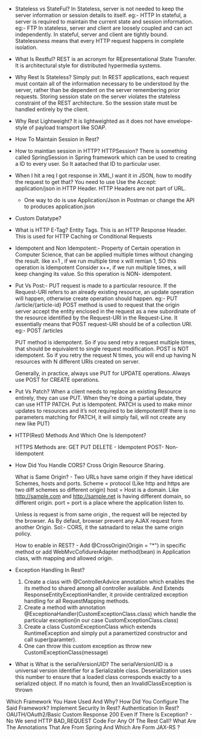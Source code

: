 - Stateless vs StateFul?
	In Stateless, server is not needed to keep the server information or session details to itself. eg:- HTTP
	In stateful, a server is required to maintain the current state and session information. eg:- FTP
	In stateless, server and client are loosely coupled and can act independently.
	In stateful, server and client are tightly bound.
	Statelessness means that every HTTP request happens in complete isolation.
	
- What Is Restful?
	REST is an acronym for REpresentational State Transfer. It is architectural style for distributed hypermedia systems.
	
- Why Rest Is Stateless?
	Simply put: In REST applications, each request must contain all of the information necessary to be understood by the server, rather than be dependent on the server remembering prior requests.
	Storing session state on the server violates the stateless constraint of the REST architecture. So the session state must be handled entirely by the client.

- Why Rest Lightweight?
	It is lightweighted as it does not have envelope-style of payload transport like SOAP.

-	How To Maintain Session in Rest?

- How to maintian session in HTTP?
	HTTPSession?
	There is something called SpringSession in Spring framework which can be used to creating a ID to every user. So It aatached that ID to particular user.

- When I hit a req I got response in XML,I want it  in JSON, how to modify the request to get that?
	You need to use Use the Accept: application/json in HTTP Header.
	HTTP Headers are not part of URL.
	
	* One way to do is use Application/Json in Postman or change the API to produces application.json
	
- Custom Datatype?

- What is HTTP E-Tag?
	Entity Tags. This is an HTTP Response Header. This is used for HTTP Caching or Conditional Requests
	
- Idempotent and Non Idempotent:-
	Property of Certain operation in Computer Science, that can be applied multiple times without changing the result.
	like x=1 , if we run multiple time x will remian 1, SO this operation is Idempotent
	Consider x++, if we run multiple times, x will keep changing its value. So this operation is NON- idempotent.
	
-	Put Vs Post:-
	PUT request is made to a particular resource. If the Request-URI refers to an already existing resource, an update operation will happen, otherwise create operation should happen.
	eg:- PUT /article/{article-id}
	POST method is used to request that the origin server accept the entity enclosed in the request as a new subordinate of the resource identified by the Request-URI in the Request-Line. It essentially means that POST request-URI should be of a collection URI.
	eg:- POST /articles
	
	PUT method is idempotent. So if you send retry a request multiple times, that should be equivalent to single request modification.
	POST is NOT idempotent. So if you retry the request N times, you will end up having N resources with N different URIs created on server.
	
	Generally, in practice, always use PUT for UPDATE operations.
	Always use POST for CREATE operations.

-	Put Vs Patch?
	When a client needs to replace an existing Resource entirely, they can use PUT. When they're doing a partial update, they can use HTTP PATCH.
	Put is Idempotent. PATCH is used to make minor updates to resources and it’s not required to be idempotent(If there is no parameters matching for PATCH, it will simply fail, will not create any new like PUT)
	
- 	HTTP(Rest) Methods And Which One Is Idempotent?
	
	HTTPS Methods are:
	GET PUT DELETE - Idempotent
	POST- Non- Idempotent
	
-	How Did You Handle CORS?
	Cross Origin Resource Sharing.
	
	What is Same Origin? - Two URLs have same origin if they have idetical Schemes, hosts and ports.
		Scheme = protocol (Like http and https are two diff schemes so different origin)
		host = Host is a domain. Like http://sample.com and http://sample.net is having different domain, so different origin.
		port = port is a place where the application listen to.
		
	Unless is request is from same origin , the request will be rejected by the browser. As By defaut, browser prevent any AJAX request form another Origin.
	Sol:- CORS, it the satnadard to relax the same origin policy.
	
	How to enable in REST? - Add @CrossOrigin(Origin = "*") in specific method or  add WebMvcCofidurerAdapter method(bean) in Application class, with mapping and allowed origin.


- Exception Handling In Rest?
	1) Create a class with @ControllerAdvice annotation which enables the its method to shared among all controller available. And Extends ResponseEntityExceptionHandler, it provide centralized exception handling for all RequestMapping methods.
	2) Create a method with annotation @ExceptionaHandler(CustomExceptionClass.class) which handle the particular exception(in our case CustomExceptionClass.class)
	3) Create a class CustomExceptionClass which extends RuntimeException and simply put a paramertized constructor and call super(paramter).
	4) One can throw this custom exception as throw new CustomExceptionClass(message)

- What is What is the serialVersionUID?
		The serialVersionUID is a universal version identifier for a Serializable class. Deserialization uses this number to ensure that a loaded class corresponds exactly to a serialized object.
		If no match is found, then an InvalidClassException is thrown


	
	
Which Framework You Have Used And Why?
How Did You Configure The Said Framework?
Implement Security In Rest?
Authentication In Rest? OAUTH/OAuth2/Basic
Custom Response 200 Even If There Is Exception? - No We send HTTP BAD_REQUEST
Code For Any Of The Rest Call?
What Are The Annotations That Are From Spring And Which Are Form JAX-RS ?